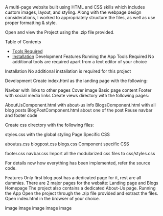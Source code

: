 A multi-page website built using HTML and CSS skills which includes custom images, layout, and styling. Along with the webpage design considerations, I worked to appropriately structure the files, as well as use proper formatting & style.

Open and view the Project using the .zip file provided.

Table of Contents
- [Tools Required](#tools-required)
- [Installation](#installation)
Development
Features
Running the App
Tools Required
No additional tools are required apart from a text editor of your choice

Installation
No additional installation is required for this project

Development
Create index.html as the landing page with the following:

Navbar with links to other pages
Cover image
Basic page content
Footer with social media links
Create views directory with the following pages:

AboutUsComponent.html with about-us info
BlogsComponent.html with all blog posts
BlogPostComponent.html about one of the post
Reuse navbar and footer code

Create css directory with the following files:

styles.css with the global styling
Page Specific CSS

aboutus.css
blogpost.css
blogs.css
Component specific CSS

footer.css
navbar.css
Import all the modularized css files to css/styles.css

For details now how everything has been implemented, refer the source code.

Features
Only first blog post has a dedicated page for it, rest are all dummies.
There are 2 major pages for the website: Landing page and Blogs Homepage
The project also contains a dedicated About-Us page.
Running the App
Open the project through the .zip file provided and extract the files.
Open index.html in the browser of your choice.

image image image image image
